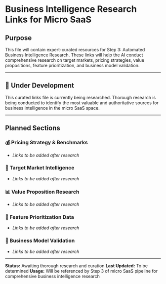 # Business Intelligence Research Links for Micro SaaS

## Purpose
This file will contain expert-curated resources for Step 3: Automated Business Intelligence Research. These links will help the AI conduct comprehensive research on target markets, pricing strategies, value propositions, feature prioritization, and business model validation.

---

## 🚧 Under Development
This curated links file is currently being researched. Thorough research is being conducted to identify the most valuable and authoritative sources for business intelligence in the micro SaaS space.

---

## Planned Sections

### 💰 Pricing Strategy & Benchmarks
- *Links to be added after research*

### 🎯 Target Market Intelligence  
- *Links to be added after research*

### 📊 Value Proposition Research
- *Links to be added after research*

### 🔧 Feature Prioritization Data
- *Links to be added after research*

### 💼 Business Model Validation
- *Links to be added after research*

---

**Status:** Awaiting thorough research and curation
**Last Updated:** To be determined
**Usage:** Will be referenced by Step 3 of micro SaaS pipeline for comprehensive business intelligence research